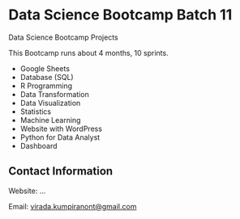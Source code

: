 # Data Science Bootcamp Batch 11
Data Science Bootcamp Projects

This Bootcamp runs about 4 months, 10 sprints.

- Google Sheets
- Database (SQL)
- R Programming
- Data Transformation
- Data Visualization
- Statistics
- Machine Learning
- Website with WordPress
- Python for Data Analyst
- Dashboard


## Contact Information
Website: ...

Email: virada.kumpiranont@gmail.com

  
